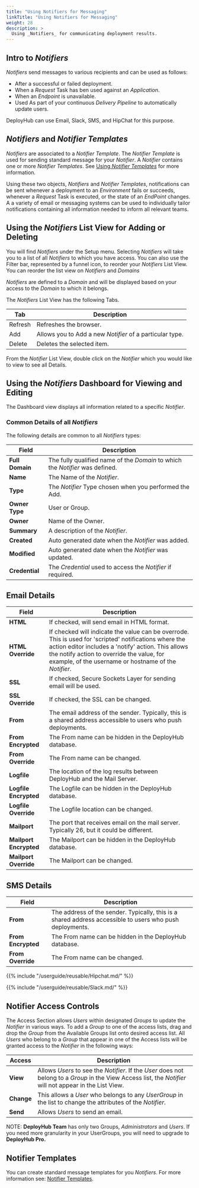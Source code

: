 ```yaml
---
title: "Using Notifiers for Messaging"
linkTitle: "Using Notifiers for Messaging"
weight: 28
description: >
  Using _Notifiers_ for communicating deployment results.
---
```


## Intro to _Notifiers_

 _Notifiers_ send messages to various recipients and can be used as follows:

- After a successful or failed deployment.
- When a _Request_ Task has ben used against an _Application_.
- When an _Endpoint_ is unavailable.
- Used As part of your continuous _Delivery Pipeline_ to automatically update users.

DeployHub can use Email, Slack, SMS, and HipChat for this purpose.

## _Notifiers_ and _Notifier Templates_

_Notifiers_ are associated to a _Notifier Template_. The _Notifier Template_ is used for sending standard message for your _Notifier_. A _Notifier_ contains one or more _Notifier Templates_. See [Using _Notifier Templates_](/userguide/customizations/2-notifier-templates/) for more information.

Using these two objects, _Notifiers_ and _Notifier Templates_, notifications can be sent whenever a deployment to an _Environment_ fails or succeeds, whenever a _Request_ Task is executed, or the state of an _EndPoint_ changes. A a variety of email or messaging systems can be used to individually tailor notifications containing all information needed to inform all relevant teams.

## Using the _Notifiers_ List View for Adding or Deleting

You will find _Notifiers_ under the Setup menu.  Selecting _Notifiers_ will take you to a list of all _Notifiers_ to which you have access. You can also use the Filter bar, represented by a funnel icon, to reorder your _Notifiers_ List View.  You can reorder the list view on _Notifiers_ and _Domains_

_Notifiers_ are defined to a _Domain_ and will be displayed based on your access to the _Domain_ to which it belongs.

The _Notifiers_ List View has the following Tabs.

| Tab     | Description                                              |
|---------|----------------------------------------------------------|
| Refresh | Refreshes the browser.                                   |
| Add     | Allows you to Add a new _Notifier_ of a particular type. |
| Delete  | Deletes the selected item.                               |

From the _Notifier_ List View, double click on the _Notifier_ which you would like to view to see all Details.  

## Using the _Notifiers_ Dashboard for Viewing and Editing

The Dashboard view displays all information related to a specific _Notifier_.

### Common Details of all _Notifiers_

The following details are common to all _Notifiers_ types:

| Field           | Description                                                                   |
|-----------------|-------------------------------------------------------------------------------|
| **Full Domain** | The fully qualified name of the _Domain_ to which the _Notifier_ was defined. |
| **Name**        | The Name of the _Notifier_.                                                   |
| **Type**        | The _Notifier_ Type chosen when you performed the Add.                        |
| **Owner Type**  | User or Group.                                                                |
| **Owner**       | Name of the Owner.                                                            |
| **Summary**     | A description of the _Notifier_.                                              |
| **Created**     | Auto generated date when the _Notifier_ was added.                            |
| **Modified**    | Auto generated date when the _Notifier_ was updated.                          |
| **Credential**  | The _Credential_ used to access the _Notifier_ if required.                   |

## Email Details

| Field                  | Description                                                                                                                                                                                                                                                        |
|------------------------|--------------------------------------------------------------------------------------------------------------------------------------------------------------------------------------------------------------------------------------------------------------------|
| **HTML**               | If checked, will send email in HTML format.                                                                                                                                                                                                                        |
| **HTML Override**      | If checked will indicate the value can be overrode. This is used for 'scripted' notifications where the action editor includes a 'notify' action. This allows the notify action to override the value, for example, of the username or hostname of the _Notifier_. |
| **SSL**                | If checked, Secure Sockets Layer for sending email will be used.                                                                                                                                                                                                   |
| **SSL Override**       | If checked, the SSL can be changed.                                                                                                                                                                                                                                |
| **From**               | The email address of the sender. Typically, this is a shared address accessible to users who push deployments.                                                                                                                                                     |
| **From  Encrypted**    | The From name can be hidden in the DeployHub database.                                                                                                                                                                                                             |
| **From  Override**     | The From name can be changed.                                                                                                                                                                                                                                      |
| **Logfile**            | The location of the log results between DeployHub and the Mail Server.                                                                                                                                                                                             |
| **Logfile Encrypted**  | The Logfile can be hidden in the DeployHub database.                                                                                                                                                                                                               |
| **Logfile Override**   | The Logfile location can be changed.                                                                                                                                                                                                                               |
| **Mailport**           | The port that receives email on the mail server. Typically 26, but it could be different.                                                                                                                                                                          |
| **Mailport Encrypted** | The Mailport can be hidden in the DeployHub database.                                                                                                                                                                                                              |
| **Mailport Override**  | The Mailport can be changed.                                                                                                                                                                                                                                       |

## SMS Details

| Field               | Description                                                                                              |
|---------------------|----------------------------------------------------------------------------------------------------------|
| **From**            | The address of the sender. Typically, this is a shared address accessible to users who push deployments. |
| **From  Encrypted** | The From name can be hidden in the DeployHub database.                                                   |
| **From  Override**  | The From name can be changed.                                                                            |

{{% include "/userguide/reusable/Hipchat.md/" %}}

{{% include "/userguide/reusable/Slack.md/" %}}

## Notifier Access Controls

The Access Section allows _Users_ within designated _Groups_ to update the _Notifier_ in various ways. To add a _Group_ to one of the access lists, drag and drop the _Group_ from the Available Groups list onto desired access list. All _Users_ who belong to a _Group_ that appear in one of the Access lists will be granted access to the _Notifier_ in the following ways:

| Access     | Description                                                                                                                                                |
|------------|------------------------------------------------------------------------------------------------------------------------------------------------------------|
| **View**   | Allows _Users_ to see the _Notifier_. If the _User_ does not belong to a _Group_ in the View Access list, the _Notifier_ will not appear in the List View. |
| **Change** | This allows a _User_ who belongs to any _UserGroup_ in the list to change the attributes of the _Notifier_.                                                |
| **Send**   | Allows _Users_ to send an email.                                                                                                                           |

NOTE: **DeployHub Team** has only two Groups, _Administrators_ and _Users_. If you need more granularity in your UserGroups, you will need to upgrade to **DeployHub Pro.**

## Notifier Templates

You can create standard message templates for you _Notifiers_.  For more information see:
[Notifier Templates](/userguide/customizations/2-notifier-templates/).
